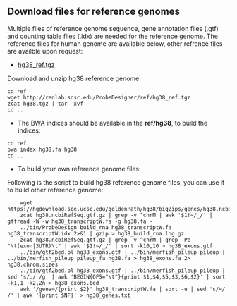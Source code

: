 ## Download files for reference genomes

Multiple files of reference genome sequence, gene annotation files (.gtf) and counting table files (.idx) are needed for the reference genome. The reference files for human genome are available below, other refrence files are availble upon request:

* [hg38_ref.tgz](http://renlab.sdsc.edu/ProbeDesigner/ref/hg38_ref.tgz)

Download and unzip hg38 reference genome:

```
cd ref
wget http://renlab.sdsc.edu/ProbeDesigner/ref/hg38_ref.tgz
zcat hg38.tgz | tar -xvf -
cd ..
```

* The BWA indices should be available in the **ref/hg38**, to build the indices:

```
cd ref
bwa index hg38.fa hg38
cd ..
```

* To build your own reference genome files:

Following is the script to build hg38 reference genome files, you can use it to build other reference genome:

        wget https://hgdownload.soe.ucsc.edu/goldenPath/hg38/bigZips/genes/hg38.ncbiRefSeq.gtf.gz
        zcat hg38.ncbiRefSeq.gtf.gz | grep -v ^chrM | awk '$1!~/_/' | gffread -W -w hg38_transcriptW.fa -g hg38.fa -
        ../bin/ProbeDesign build_rna hg38_transcriptW.fa hg38_transcriptW.idx 2>&1 | gzip > hg38_build_rna.log.gz
        zcat hg38.ncbiRefSeq.gtf.gz | grep -v ^chrM | grep -Pe "\t(exon|3UTR)\t" | awk '$1!~/_/' | sort -k10,10 > hg38_exons.gtf
        ../bin/gtf2bed.pl hg38_exons.gtf | ../bin/merfish_pileup pileup | ../bin/merfish_pileup pileup_fa hg38.fa > hg38_exons.fa 2> hg38.chrom.sizes 
        ../bin/gtf2bed.pl hg38_exons.gtf | ../bin/merfish_pileup pileup | sed 's/:/ /g' | awk 'BEGIN{OFS="\t"}{print $1,$4,$5,$3,$6,$2}' | sort -k1,1 -k2,2n > hg38_exons.bed
        awk '/gene=/{print $2}' hg38_transcriptW.fa | sort -u | sed 's/=/ /' | awk '{print $NF}' > hg38_genes.txt
